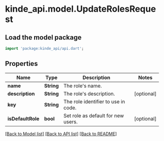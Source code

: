 # kinde_api.model.UpdateRolesRequest

## Load the model package
```dart
import 'package:kinde_api/api.dart';
```

## Properties
Name | Type | Description | Notes
------------ | ------------- | ------------- | -------------
**name** | **String** | The role's name. | 
**description** | **String** | The role's description. | [optional] 
**key** | **String** | The role identifier to use in code. | 
**isDefaultRole** | **bool** | Set role as default for new users. | [optional] 

[[Back to Model list]](../README.md#documentation-for-models) [[Back to API list]](../README.md#documentation-for-api-endpoints) [[Back to README]](../README.md)


